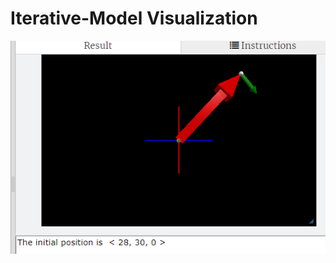 # Iterative-Model Visualization
![Iterative-Model Visualization](https://github.com/Robaisha/Iterative-Model/blob/master/veloc.PNG)
